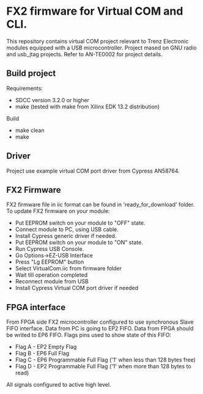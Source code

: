 # FX2 firmware for Virtual COM and CLI.
This repository contains virtual COM project relevant to 
Trenz Electronic modules equipped with a USB microcontroller.
Project mased on GNU radio and usb_jtag projects.
Refer to AN-TE0002 for project details.

## Build project
Requirements:
* SDCC version 3.2.0 or higher
* make (tested with make from Xilinx EDK 13.2 distribution)

Build
* make clean
* make

## Driver
Project use example virtual COM port driver from Cypress AN58764.

## FX2 Firmware
FX2 firmware file in iic format can be found in 'ready_for_download' folder. 
To update FX2 firmware on your module:

* Put EEPROM switch on your module to "OFF" state.
* Connect module to PC, using USB cable.
* Install Cypress generic driver if needed.
* Put EEPROM switch on your module to "ON" state.
* Run Cypress USB Console.
* Go Options->EZ-USB Interface
* Press "Lg EEPROM" button
* Select VirtualCom.iic from firmware folder
* Wait till operation completed
* Reconnect module from USB
* Install Cypress Virtual COM port driver if needed

## FPGA interface
From FPGA side FX2 microcontroller configured to use synchronous Slave FIFO 
interface. Data from PC is going to EP2 FIFO. Data from FPGA should be writed 
to EP6 FIFO. Flags pins used to show state of this FIFO:

* Flag A - EP2 Empty Flag
* Flag B - EP6 Full Flag
* Flag C - EP6 Programmable Full Flag ('1' when less than 128 bytes free)
* Flag D - EP2 Programmable Full Flag ('1' when more than 128 bytes to read)

All signals configured to active high level.
